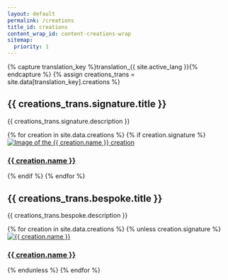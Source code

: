 ```yaml
---
layout: default
permalink: /creations
title_id: creations
content_wrap_id: content-creations-wrap
sitemap:
  priority: 1
---
```


{% capture translation_key %}translation_{{ site.active_lang }}{% endcapture %}
{% assign creations_trans = site.data[translation_key].creations %}

## {{ creations_trans.signature.title }}

{{ creations_trans.signature.description }}

<div class="creations-container">
  {% for creation in site.data.creations %}
    {% if creation.signature %}
      <div class="creation-card">
        <a href="{{ '/creations/' | append: creation.url_tag | relative_url }}">
          <div class="creation-image-wrap">
            <img src="{{ creation.main_image | relative_url }}" alt="Image of the {{ creation.name }} creation" class="creation-image">
          </div>
          <h3 class="creation-name">{{ creation.name }}</h3>
        </a>
      </div>
    {% endif %}
  {% endfor %}
</div>

## {{ creations_trans.bespoke.title }}

{{ creations_trans.bespoke.description }}

<div class="creations-container">
<div class="creations-container">
  {% for creation in site.data.creations %}
    {% unless creation.signature %}
      <div class="creation-card">
        <a href="{{ '/creations/' | append: creation.url_tag | relative_url }}">
          <div class="creation-image-wrap">
            <img src="{{ creation.main_image | relative_url }}" alt="{{ creation.name }}" class="creation-image">
          </div>
          <h3 class="creation-name">{{ creation.name }}</h3>
        </a>
      </div>
    {% endunless %}
  {% endfor %}
</div>
